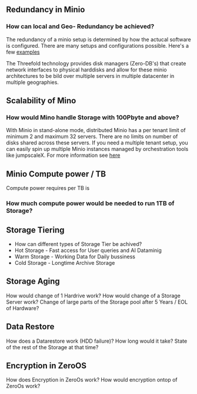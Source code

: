 ## Redundancy in Minio

### How can local and Geo- Redundancy be achieved?
The redundancy of a minio setup is determined by how the actucal software is configured.  There are many setups and configurations possible.  Here's a few [examples](https://docs.minio.io/docs/multi-tenant-minio-deployment-guide.html)

The Threefold technology provides disk managers (Zero-DB's) that create network interfaces to physical harddisks and allow for these minio architectures to be bild over multiple servers in multiple datacenter in multiple geographies.

## Scalability of Mino

### How would Mino handle Storage with 100Pbyte and above?
With Minio in stand-alone mode, distributed Minio has a per tenant limit of minimum 2 and maximum 32 servers. There are no limits on number of disks shared across these servers. If you need a multiple tenant setup, you can easily spin up multiple Minio instances managed by orchestration tools like jumpscaleX.  For more information see [here](https://docs.minio.io/docs/distributed-minio-quickstart-guide)


## Minio Compute power / TB
Compute power requires per TB is 

### How much compute power would be needed to run 1TB of Storage?

## Storage Tiering
  
- How can different types of Storage Tier be achived?
- Hot Storage - Fast access for User queries and AI Dataminig
- Warm Storage - Working Data for Daily bussiness
- Cold Storage - Longtime Archive Storage 

## Storage Aging
  How would change of 1 Hardrive work?
  How would change of a Storage Server work?
  Change of large parts of the Storage pool after 5 Years / EOL of Hardware?

## Data Restore 
  How does a Datarestore work (HDD failure)?
  How long would it take?
  State of the rest of the Storage at that time?

## Encryption in ZeroOS
  How does Encryption in ZeroOs work?
  How would encryption ontop of ZeroOs work?
